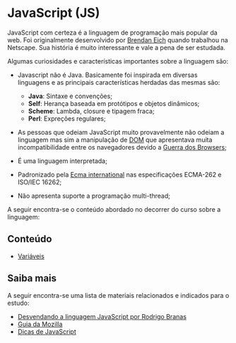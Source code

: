 # JavaScript (JS)

JavaScript com certeza é a linguagem de programação mais popular da web. Foi originalmente desenvolvido por [Brendan Eich](https://pt.wikipedia.org/wiki/Brendan_Eich) quando trabalhou na Netscape. Sua história é muito interessante e vale a pena de ser estudada.

Algumas curiosidades e características importantes sobre a linguagem são:

- Javascript não é Java. Basicamente foi inspirada em diversas linguagens e as principais características herdadas das mesmas são:
  - **Java**: Sintaxe e convenções;
  - **Self**: Herança baseada em protótipos e objetos dinâmicos;
  - **Scheme**: Lambda, closure e tipagem fraca;
  - **Perl**: Expreções regulares;

- As pessoas que odeiam JavaScript muito provavelmente não odeiam a linguagem mas sim a manipulação de [DOM](https://pt.wikipedia.org/wiki/Modelo_de_Objeto_de_Documentos) que apresentava muita incompatibilidade entre os navegadores devido a [Guerra dos Browsers](https://pt.wikipedia.org/wiki/Guerra_dos_navegadores);

- É uma linguagem interpretada;

- Padronizado pela [Ecma international](https://pt.wikipedia.org/wiki/Ecma_International) nas especificações ECMA-262 e ISO/IEC 16262;

- Não apresenta suporte a programação multi-thread;

A seguir encontra-se o conteúdo abordado no decorrer do curso sobre a linguagem:

## Conteúdo

- [Variáveis](./javascript-variaveis.md)

## Saiba mais

A seguir encontra-se uma lista de materiais relacionados e indicados para o estudo:

- [Desvendando a linguagem JavaScript por Rodrigo Branas](https://www.youtube.com/playlist?list=PLQCmSnNFVYnT1-oeDOSBnt164802rkegc)
- [Guia da Mozilla](https://developer.mozilla.org/pt-BR/docs/Web/JavaScript)
- [Dicas de JavaScript](https://www.youtube.com/playlist?list=PLDm7BSK-M5YloYXPGmK_KEno4_Ql_Q5nS)
